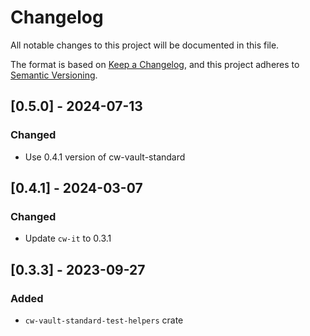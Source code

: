 # Changelog

All notable changes to this project will be documented in this file.

The format is based on [Keep a Changelog](https://keepachangelog.com/en/1.0.0/),
and this project adheres to [Semantic Versioning](https://semver.org/spec/v2.0.0.html).

## [0.5.0] - 2024-07-13

### Changed

- Use 0.4.1 version of cw-vault-standard

## [0.4.1] - 2024-03-07

### Changed

- Update `cw-it` to 0.3.1

## [0.3.3] - 2023-09-27

### Added

- `cw-vault-standard-test-helpers` crate
